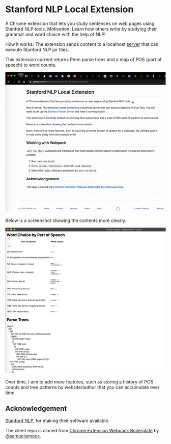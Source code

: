 # Stanford NLP Local Extension

A Chrome extension that lets you study sentences on web pages using Stanford
NLP tools. Motivation: Learn how others write by studying their grammar and
word choice with the help of NLP!

How it works: The extension sends content to a localhost
[server](server/README.md) that can execute Stanford NLP jar files.

This extension current returns Penn parse trees and a map of POS (part of
speech) to word counts.

![Extension demo](https://github.com/dicksontsai/stanford-nlp-local-extension/blob/master/extension-demo.gif)

Below is a screenshot showing the contents more clearly.

![Extension screenshot](https://github.com/dicksontsai/stanford-nlp-local-extension/blob/master/extension-screenshot.png)

Over time, I aim to add more features, such as storing a history of POS counts
and tree patterns by website/author that you can accumulate over time.

## Acknowledgement

[Stanford NLP](https://nlp.stanford.edu), for making their software available.

The client repo is cloned from
[Chrome Extension Webpack Boilerplate](https://github.com/samuelsimoes/chrome-extension-webpack-boilerplate)
by [@samuelsimoes](https://twitter.com/samuelsimoes).
